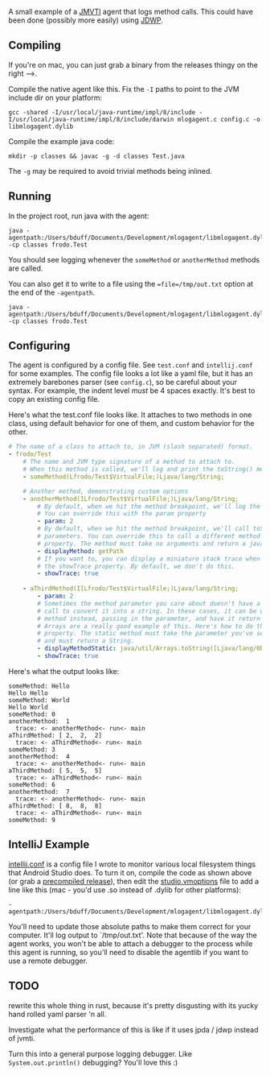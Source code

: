 A small example of a [JMVTI](https://docs.oracle.com/javase/8/docs/platform/jvmti/jvmti.html) agent that logs method calls. This could have been done (possibly more easily) using [JDWP](https://docs.oracle.com/javase/7/docs/technotes/guides/jpda/jdwp-spec.html).

## Compiling

If you're on mac, you can just grab a binary from the releases thingy on the right -->.

Compile the native agent like this. Fix the `-I` paths to point to the JVM include dir on your platform:

```
gcc -shared -I/usr/local/java-runtime/impl/8/include -I/usr/local/java-runtime/impl/8/include/darwin mlogagent.c config.c -o libmlogagent.dylib
```

Compile the example java code:
```
mkdir -p classes && javac -g -d classes Test.java
```
The `-g` may be required to avoid trivial methods being inlined.

## Running

In the project root, run java with the agent:

```
java -agentpath:/Users/bduff/Documents/Development/mlogagent/libmlogagent.dylib=config=test.conf -cp classes frodo.Test
```

You should see logging whenever the `someMethod` or `anotherMethod` methods are called.

You can also get it to write to a file using the `=file=/tmp/out.txt` option at the end of the `-agentpath`.

```
java -agentpath:/Users/bduff/Documents/Development/mlogagent/libmlogagent.dylib=config=test.conf,file=/tmp/out.txt -cp classes frodo.Test
```

## Configuring

The agent is configured by a config file. See `test.conf` and `intellij.conf` for some examples. The config file looks a lot like a yaml file, but it has an extremely barebones parser (see `config.c`), so be careful about your syntax. For example, the indent level *must* be 4 spaces exactly. It's best to copy an existing config file.

Here's what the test.conf file looks like. It attaches to two methods in one class, using default behavior for one of them, and custom behavior for the other.

```yaml
# The name of a class to attach to, in JVM (slash separated) format.
- frodo/Test
    # The name and JVM type signature of a method to attach to.
    # When this method is called, we'll log and print the toString() method of its first parameter.
    - someMethod(Lfrodo/Test$VirtualFile;)Ljava/lang/String;

    # Another method, demonstrating custom options
    - anotherMethod(ILfrodo/Test$VirtualFile;)Ljava/lang/String;
        # By default, when we hit the method breakpoint, we'll log the first method parameter (index 1)
        # You can override this with the param property
        - param: 2
        # By default, when we hit the method breakpoint, we'll call toString() on one of the method
        # parameters. You can override this to call a different method with the displayMethod
        # property. The method must take no arguments and return a java.lang.String.
        - displayMethod: getPath
        # If you want to, you can display a miniature stack trace when the breakpoint is hit using
        # the showTrace property. By default, we don't do this.
        - showTrace: true
    
    - aThirdMethod(I[Lfrodo/Test$VirtualFile;)Ljava/lang/String;
        - param: 2
        # Sometimes the method parameter you care about doesn't have a convenient method you can
        # call to convert it into a string. In these cases, it can be useful to call a static
        # method instead, passing in the parameter, and have it return a String to display instead.
        # Arrays are a really good example of this. Here's how to do this using the `displayMethodStatic`
        # property. The static method must take the parameter you've selected as its only argument,
        # and must return a String.
        - displayMethodStatic: java/util/Arrays.toString([Ljava/lang/Object;)Ljava/lang/String;
        - showTrace: true
```

Here's what the output looks like:

```
someMethod: Hello
Hello Hello
someMethod: World
Hello World
someMethod: 0
anotherMethod:  1
  trace: <- anotherMethod<- run<- main
aThirdMethod: [ 2,  2,  2]
  trace: <- aThirdMethod<- run<- main
someMethod: 3
anotherMethod:  4
  trace: <- anotherMethod<- run<- main
aThirdMethod: [ 5,  5,  5]
  trace: <- aThirdMethod<- run<- main
someMethod: 6
anotherMethod:  7
  trace: <- anotherMethod<- run<- main
aThirdMethod: [ 8,  8,  8]
  trace: <- aThirdMethod<- run<- main
someMethod: 9
```

## IntelliJ Example

[intellij.conf](https://github.com/brianduff/mlogagent/blob/master/intellij.conf) is a config file I wrote to monitor various local filesystem things that Android Studio does. To turn it on, compile the code as shown above (or grab a [precompiled release](https://github.com/brianduff/mlogagent/releases)), then edit the [studio.vmoptions](https://developer.android.com/studio/intro/studio-config#customize_vm) file to add a line like this (mac - you'd use .so instead of .dylib for other platforms):

```
-agentpath:/Users/bduff/Documents/Development/mlogagent/libmlogagent.dylib=file=/tmp/out.txt,config=/Users/bduff/Documents/Development/mlogagent/intellij.conf
```

You'll need to update those absolute paths to make them correct for your computer. It'll log output to `/tmp/out.txt'. Note that because of the way the agent works, you won't be able to attach a debugger to the process while this agent is running, so you'll need to disable the agentlib if you want to use a remote debugger.

## TODO

rewrite this whole thing in rust, because it's pretty disgusting with its yucky hand rolled yaml parser 'n all.

Investigate what the performance of this is like if it uses jpda / jdwp instead of jvmti. 

Turn this into a general purpose logging debugger. Like `System.out.println()` debugging? You'll love this :)
